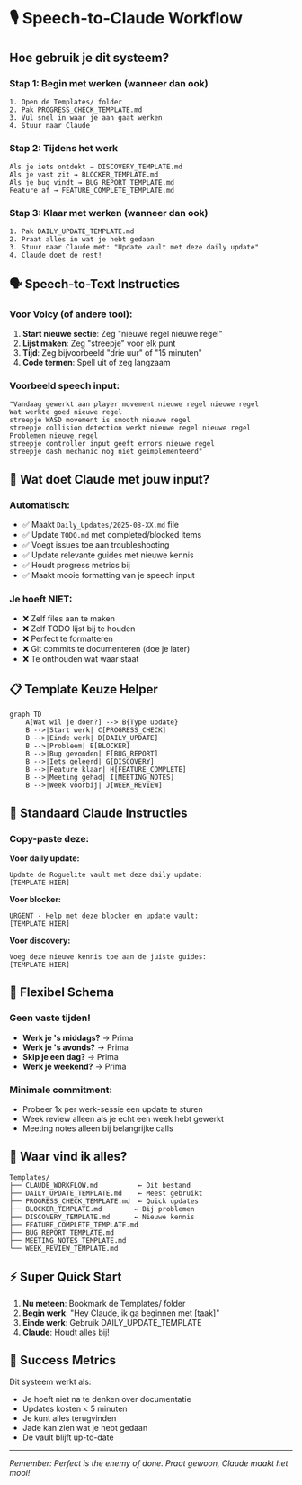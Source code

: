 # 🎙️ Speech-to-Claude Workflow

## Hoe gebruik je dit systeem?

### Stap 1: Begin met werken (wanneer dan ook)
```
1. Open de Templates/ folder
2. Pak PROGRESS_CHECK_TEMPLATE.md
3. Vul snel in waar je aan gaat werken
4. Stuur naar Claude
```

### Stap 2: Tijdens het werk
```
Als je iets ontdekt → DISCOVERY_TEMPLATE.md
Als je vast zit → BLOCKER_TEMPLATE.md  
Als je bug vindt → BUG_REPORT_TEMPLATE.md
Feature af → FEATURE_COMPLETE_TEMPLATE.md
```

### Stap 3: Klaar met werken (wanneer dan ook)
```
1. Pak DAILY_UPDATE_TEMPLATE.md
2. Praat alles in wat je hebt gedaan
3. Stuur naar Claude met: "Update vault met deze daily update"
4. Claude doet de rest!
```

## 🗣️ Speech-to-Text Instructies

### Voor Voicy (of andere tool):
1. **Start nieuwe sectie**: Zeg "nieuwe regel nieuwe regel"
2. **Lijst maken**: Zeg "streepje" voor elk punt
3. **Tijd**: Zeg bijvoorbeeld "drie uur" of "15 minuten"
4. **Code termen**: Spell uit of zeg langzaam

### Voorbeeld speech input:
```
"Vandaag gewerkt aan player movement nieuwe regel nieuwe regel
Wat werkte goed nieuwe regel
streepje WASD movement is smooth nieuwe regel  
streepje collision detection werkt nieuwe regel nieuwe regel
Problemen nieuwe regel
streepje controller input geeft errors nieuwe regel
streepje dash mechanic nog niet geimplementeerd"
```

## 🤖 Wat doet Claude met jouw input?

### Automatisch:
- ✅ Maakt `Daily_Updates/2025-08-XX.md` file
- ✅ Update `TODO.md` met completed/blocked items
- ✅ Voegt issues toe aan troubleshooting
- ✅ Update relevante guides met nieuwe kennis
- ✅ Houdt progress metrics bij
- ✅ Maakt mooie formatting van je speech input

### Je hoeft NIET:
- ❌ Zelf files aan te maken
- ❌ Zelf TODO lijst bij te houden
- ❌ Perfect te formatteren
- ❌ Git commits te documenteren (doe je later)
- ❌ Te onthouden wat waar staat

## 📋 Template Keuze Helper

```mermaid
graph TD
    A[Wat wil je doen?] --> B{Type update}
    B -->|Start werk| C[PROGRESS_CHECK]
    B -->|Einde werk| D[DAILY_UPDATE]
    B -->|Probleem| E[BLOCKER]
    B -->|Bug gevonden| F[BUG_REPORT]
    B -->|Iets geleerd| G[DISCOVERY]
    B -->|Feature klaar| H[FEATURE_COMPLETE]
    B -->|Meeting gehad| I[MEETING_NOTES]
    B -->|Week voorbij| J[WEEK_REVIEW]
```

## 💬 Standaard Claude Instructies

### Copy-paste deze:

**Voor daily update:**
```
Update de Roguelite vault met deze daily update:
[TEMPLATE HIER]
```

**Voor blocker:**
```
URGENT - Help met deze blocker en update vault:
[TEMPLATE HIER]
```

**Voor discovery:**
```
Voeg deze nieuwe kennis toe aan de juiste guides:
[TEMPLATE HIER]
```

## 🔄 Flexibel Schema

### Geen vaste tijden!
- **Werk je 's middags?** → Prima
- **Werk je 's avonds?** → Prima
- **Skip je een dag?** → Prima
- **Werk je weekend?** → Prima

### Minimale commitment:
- Probeer 1x per werk-sessie een update te sturen
- Week review alleen als je echt een week hebt gewerkt
- Meeting notes alleen bij belangrijke calls

## 📁 Waar vind ik alles?

```
Templates/
├── CLAUDE_WORKFLOW.md          ← Dit bestand
├── DAILY_UPDATE_TEMPLATE.md    ← Meest gebruikt
├── PROGRESS_CHECK_TEMPLATE.md  ← Quick updates
├── BLOCKER_TEMPLATE.md        ← Bij problemen
├── DISCOVERY_TEMPLATE.md      ← Nieuwe kennis
├── FEATURE_COMPLETE_TEMPLATE.md
├── BUG_REPORT_TEMPLATE.md
├── MEETING_NOTES_TEMPLATE.md
└── WEEK_REVIEW_TEMPLATE.md
```

## ⚡ Super Quick Start

1. **Nu meteen**: Bookmark de Templates/ folder
2. **Begin werk**: "Hey Claude, ik ga beginnen met [taak]"
3. **Einde werk**: Gebruik DAILY_UPDATE_TEMPLATE
4. **Claude**: Houdt alles bij!

## 🎯 Success Metrics

Dit systeem werkt als:
- Je hoeft niet na te denken over documentatie
- Updates kosten < 5 minuten
- Je kunt alles terugvinden
- Jade kan zien wat je hebt gedaan
- De vault blijft up-to-date

---

*Remember: Perfect is the enemy of done. Praat gewoon, Claude maakt het mooi!*